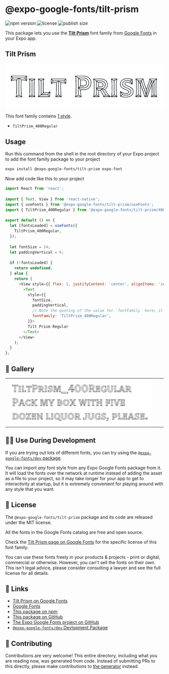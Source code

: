 # @expo-google-fonts/tilt-prism

![npm version](https://flat.badgen.net/npm/v/@expo-google-fonts/tilt-prism)
![license](https://flat.badgen.net/github/license/expo/google-fonts)
![publish size](https://flat.badgen.net/packagephobia/install/@expo-google-fonts/tilt-prism)

This package lets you use the [**Tilt Prism**](https://fonts.google.com/specimen/Tilt+Prism) font family from [Google Fonts](https://fonts.google.com/) in your Expo app.

## Tilt Prism

![Tilt Prism](./font-family.png)

This font family contains [1 style](#-gallery).

- `TiltPrism_400Regular`

## Usage

Run this command from the shell in the root directory of your Expo project to add the font family package to your project
```sh
expo install @expo-google-fonts/tilt-prism expo-font
```

Now add code like this to your project
```js
import React from 'react';

import { Text, View } from 'react-native';
import { useFonts } from '@expo-google-fonts/tilt-prism/useFonts';
import { TiltPrism_400Regular } from '@expo-google-fonts/tilt-prism/400Regular';

export default () => {
  let [fontsLoaded] = useFonts({
    TiltPrism_400Regular,
  });

  let fontSize = 24;
  let paddingVertical = 6;

  if (!fontsLoaded) {
    return undefined;
  } else {
    return (
      <View style={{ flex: 1, justifyContent: 'center', alignItems: 'center' }}>
        <Text
          style={{
            fontSize,
            paddingVertical,
            // Note the quoting of the value for `fontFamily` here; it expects a string!
            fontFamily: 'TiltPrism_400Regular',
          }}>
          Tilt Prism Regular
        </Text>
      </View>
    );
  }
};

```

## 🔡 Gallery


||||
|-|-|-|
|![TiltPrism_400Regular](.//400Regular/TiltPrism_400Regular.ttf.png)||||


## 👩‍💻 Use During Development

If you are trying out lots of different fonts, you can try using the [`@expo-google-fonts/dev` package](https://github.com/freeboub/google-fonts/tree/master/font-packages/dev#readme).

You can import *any* font style from any Expo Google Fonts package from it. It will load the fonts
over the network at runtime instead of adding the asset as a file to your project, so it may take longer
for your app to get to interactivity at startup, but it is extremely convenient
for playing around with any style that you want.

## 📖 License

The `@expo-google-fonts/tilt-prism` package and its code are released under the MIT license.

All the fonts in the Google Fonts catalog are free and open source.

Check the [Tilt Prism page on Google Fonts](https://fonts.google.com/specimen/Tilt+Prism) for the specific license of this font family.

You can use these fonts freely in your products & projects - print or digital, commercial or otherwise. However, you can't sell the fonts on their own. This isn't legal advice, please consider consulting a lawyer and see the full license for all details.

## 🔗 Links

- [Tilt Prism on Google Fonts](https://fonts.google.com/specimen/Tilt+Prism)
- [Google Fonts](https://fonts.google.com/)
- [This package on npm](https://www.npmjs.com/package/@expo-google-fonts/tilt-prism)
- [This package on GitHub](https://github.com/freeboub/google-fonts/tree/master/font-packages/tilt-prism)
- [The Expo Google Fonts project on GitHub](https://github.com/freeboub/google-fonts)
- [`@expo-google-fonts/dev` Devlopment Package](https://github.com/freeboub/google-fonts/tree/master/font-packages/dev)

## 🤝 Contributing

Contributions are very welcome! This entire directory, including what you are reading now, was generated from code. Instead of submitting PRs to this directly, please make contributions to [the generator](https://github.com/freeboub/google-fonts/tree/master/packages/generator) instead.
